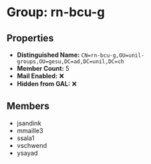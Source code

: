# Group: rn-bcu-g

## Properties

- **Distinguished Name:** `CN=rn-bcu-g,OU=unil-groups,OU=gesu,DC=ad,DC=unil,DC=ch`
- **Member Count:** 5
- **Mail Enabled:** ❌
- **Hidden from GAL:** ❌

## Members

- jsandink
- mmaille3
- ssala1
- vschwend
- ysayad
